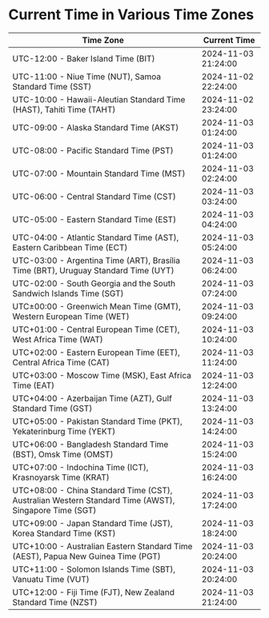 # Current Time in Various Time Zones

| Time Zone | Current Time |
|-----------|--------------|
| UTC-12:00 - Baker Island Time (BIT) | 2024-11-03 21:24:00 |
| UTC-11:00 - Niue Time (NUT), Samoa Standard Time (SST) | 2024-11-02 22:24:00 |
| UTC-10:00 - Hawaii-Aleutian Standard Time (HAST), Tahiti Time (TAHT) | 2024-11-02 23:24:00 |
| UTC-09:00 - Alaska Standard Time (AKST) | 2024-11-03 01:24:00 |
| UTC-08:00 - Pacific Standard Time (PST) | 2024-11-03 01:24:00 |
| UTC-07:00 - Mountain Standard Time (MST) | 2024-11-03 02:24:00 |
| UTC-06:00 - Central Standard Time (CST) | 2024-11-03 03:24:00 |
| UTC-05:00 - Eastern Standard Time (EST) | 2024-11-03 04:24:00 |
| UTC-04:00 - Atlantic Standard Time (AST), Eastern Caribbean Time (ECT) | 2024-11-03 05:24:00 |
| UTC-03:00 - Argentina Time (ART), Brasília Time (BRT), Uruguay Standard Time (UYT) | 2024-11-03 06:24:00 |
| UTC-02:00 - South Georgia and the South Sandwich Islands Time (SGT) | 2024-11-03 07:24:00 |
| UTC±00:00 - Greenwich Mean Time (GMT), Western European Time (WET) | 2024-11-03 09:24:00 |
| UTC+01:00 - Central European Time (CET), West Africa Time (WAT) | 2024-11-03 10:24:00 |
| UTC+02:00 - Eastern European Time (EET), Central Africa Time (CAT) | 2024-11-03 11:24:00 |
| UTC+03:00 - Moscow Time (MSK), East Africa Time (EAT) | 2024-11-03 12:24:00 |
| UTC+04:00 - Azerbaijan Time (AZT), Gulf Standard Time (GST) | 2024-11-03 13:24:00 |
| UTC+05:00 - Pakistan Standard Time (PKT), Yekaterinburg Time (YEKT) | 2024-11-03 14:24:00 |
| UTC+06:00 - Bangladesh Standard Time (BST), Omsk Time (OMST) | 2024-11-03 15:24:00 |
| UTC+07:00 - Indochina Time (ICT), Krasnoyarsk Time (KRAT) | 2024-11-03 16:24:00 |
| UTC+08:00 - China Standard Time (CST), Australian Western Standard Time (AWST), Singapore Time (SGT) | 2024-11-03 17:24:00 |
| UTC+09:00 - Japan Standard Time (JST), Korea Standard Time (KST) | 2024-11-03 18:24:00 |
| UTC+10:00 - Australian Eastern Standard Time (AEST), Papua New Guinea Time (PGT) | 2024-11-03 20:24:00 |
| UTC+11:00 - Solomon Islands Time (SBT), Vanuatu Time (VUT) | 2024-11-03 20:24:00 |
| UTC+12:00 - Fiji Time (FJT), New Zealand Standard Time (NZST) | 2024-11-03 21:24:00 |
